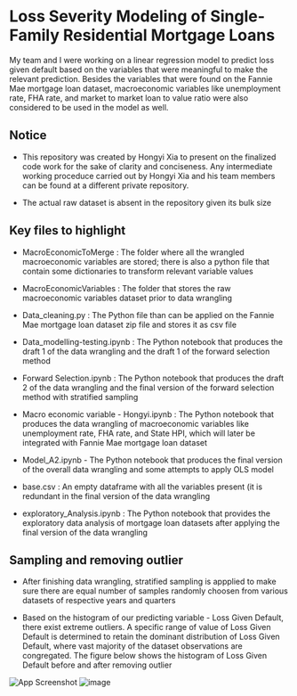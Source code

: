# Loss Severity Modeling of Single-Family Residential Mortgage Loans
My team and I were working on a linear regression model to predict loss given default based on the variables that were meaningful to make the relevant prediction. Besides the variables that were found on the Fannie Mae mortgage loan dataset, macroeconomic variables like unemployment rate, FHA rate, and market to market loan to value ratio were also considered to be used in the model as well.

## Notice
- This repository was created by Hongyi Xia to present on the finalized code work for the sake of clarity and conciseness. Any intermediate working proceduce carried out by Hongyi Xia and his team members can be found at a different private repository.

- The actual raw dataset is absent in the repository given its bulk size

## Key files to highlight
 - MacroEconomicToMerge : The folder where all the wrangled macroeconomic variables are stored; there is also a python file that contain some dictionaries to transform relevant variable values

 - MacroEconomicVariables : The folder that stores the raw macroeconomic variables dataset prior to data wrangling

 - Data_cleaning.py : The Python file than can be applied on the Fannie Mae mortgage loan dataset zip file and stores it as csv file 

 - Data_modelling-testing.ipynb : The Python notebook that produces the draft 1 of the data wrangling and the draft 1 of the forward selection method 

 - Forward Selection.ipynb : The Python notebook that produces the draft 2 of the data wrangling and the final version of the forward selection method with stratified sampling 

 - Macro economic variable - Hongyi.ipynb : The Python notebook that produces the data wrangling of macroeconomic variables like unemployment rate, FHA rate, and State HPI, which will later be integrated with Fannie Mae mortgage loan dataset 

 - Model_A2.ipynb - The Python notebook that produces the final version of the overall data wrangling and some attempts to apply OLS model

 - base.csv : An empty dataframe with all the variables present (it is redundant in the final version of the data wrangling

 - exploratory_Analysis.ipynb : The Python notebook that provides the exploratory data analysis of mortgage loan datasets after applying the final version of the data wrangling

## Sampling and removing outlier
 - After finishing data wrangling, stratified sampling is appplied to make sure there are equal number of samples randomly choosen from various datasets of respective years and quarters

 - Based on the histogram of our predicting variable - Loss Given Default, there exist extreme outliers. A specific range of value of Loss Given Default is determined to retain the dominant distribution of Loss Given Default, where vast majority of the dataset observations are congregated. The figure below shows the histogram of Loss Given Default before and after removing outlier

![App Screenshot](../docs/LGD_dual_axis.png)
![image](../docs/outlier.png)


